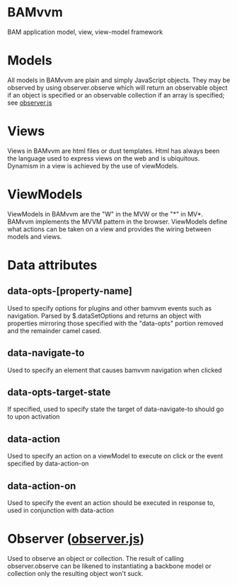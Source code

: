 # BAMvvm
BAM application model, view, view-model framework

# Models
All models in BAMvvm are plain and simply JavaScript objects.  They may be observed by using observer.observe
 which will return an observable object if an object is specified or an observable collection if an array
 is specified; see [observer.js](https://github.com/BryanApellanes/bamvvm/blob/master/data/observer.js)

# Views
Views in BAMvvm are html files or dust templates.  Html has always been the language used to express views
on the web and is ubiquitous.  Dynamism in a view is achieved by the use of viewModels.

# ViewModels
ViewModels in BAMvvm are the "W" in the MVW or the "\*" in MV*.  BAMvvm implements the MVVM pattern in the browser.
ViewModels define what actions can be taken on a view and provides the wiring between models and views.

# Data attributes

## data-opts-[property-name]
Used to specify options for plugins and other bamvvm events such as navigation.  Parsed by $.dataSetOptions and
returns an object with properties mirroring those specified with the "data-opts" portion removed and the 
remainder camel cased.

## data-navigate-to
Used to specify an element that causes bamvvm navigation when clicked

## data-opts-target-state
If specified, used to specify state the target of data-navigate-to should go to upon activation

## data-action
Used to specify an action on a viewModel to execute on click or the event specified by data-action-on

## data-action-on
Used to specify the event an action should be executed in response to, used in conjunction with data-action

# Observer ([observer.js](https://github.com/BryanApellanes/bamvvm/blob/master/data/observer.js))
Used to observe an object or collection.  The result of calling observer.observe can be likened to instantiating
a backbone model or collection only the resulting object won't suck.
